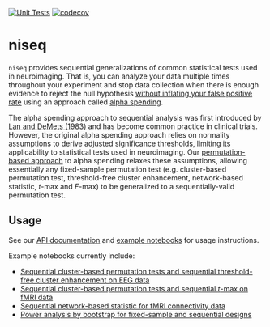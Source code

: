 [![Unit Tests](https://github.com/john-veillette/niseq/actions/workflows/pytest.yml/badge.svg)](https://github.com/john-veillette/niseq/actions/workflows/pytest.yml) [![codecov](https://codecov.io/gh/john-veillette/niseq/branch/main/graph/badge.svg?token=Q88ZWUEO7D)](https://codecov.io/gh/john-veillette/niseq)
# niseq

`niseq` provides sequential generalizations of common statistical tests used in neuroimaging. That is, you can analyze your data multiple times throughout your experiment and stop data collection when there is enough evidence to reject the null hypothesis [without inflating your false positive rate](https://github.com/john-veillette/niseq/blob/b5c9c5f205aff35592a92628e1069f998f21a093/notebooks/FPR-simulation.ipynb) using an approach called [alpha spending](https://doi.org/10.1002/ejsp.2023). 

The alpha spending approach to sequential analysis was first introduced by [Lan and DeMets (1983)](https://doi.org/10.1093/biomet/70.3.659) and has become common practice in clinical trials. However, the original alpha spending approach relies on normality assumptions to derive adjusted significance thresholds, limiting its applicability to statistical tests used in neuroimaging. Our [permutation-based approach](https://github.com/john-veillette/niseq/blob/main/notebooks/permutation-explanation.ipynb) to alpha spending relaxes these assumptions, allowing essentially any fixed-sample permutation test (e.g. cluster-based permutation test, threshold-free cluster enhancement, network-based statistic, _t_-max and _F_-max) to be generalized to a sequentially-valid permutation test.

## Usage

See our [API documentation](http://niseq.readthedocs.io/) and [example notebooks](https://github.com/john-veillette/niseq/tree/main/notebooks) for usage instructions.

Example notebooks currently include:
* [Sequential cluster-based permutation tests and sequential threshold-free cluster enhancement on EEG data](https://github.com/john-veillette/niseq/blob/main/notebooks/EEG-cluster-and-TFCE-example.ipynb)
* [Sequential cluster-based permutation tests and sequential _t_-max on fMRI data](https://github.com/john-veillette/niseq/blob/main/notebooks/fMRI-cluster-and-tmax-example.ipynb)
* [Sequential network-based statistic for fMRI connectivity data](https://github.com/john-veillette/niseq/blob/main/notebooks/fMRI-NBS-example.ipynb)
* [Power analysis by bootstrap for fixed-sample and sequential designs](https://github.com/john-veillette/niseq/blob/main/notebooks/power-example.ipynb)

